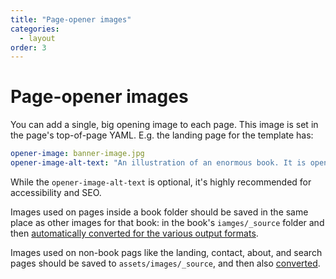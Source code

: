 ```yaml
---
title: "Page-opener images"
categories:
  - layout
order: 3
---
```


# Page-opener images

You can add a single, big opening image to each page. This image is set in the page's top-of-page YAML. E.g. the landing page for the template has:

```YAML
opener-image: banner-image.jpg
opener-image-alt-text: "An illustration of an enormous book. It is open, and its pages are each filled with an image of a starry sky. Beside the book, a man stands and looks at the pages. The book is bigger than he is."
```

While the `opener-image-alt-text` is optional, it's highly recommended for accessibility and SEO.

Images used on pages inside a book folder should be saved in the same place as other images for that book: in the book's `iamges/_source` folder and then [automatically converted for the various output formats](image-conversions.html).

Images used on non-book pags like the landing, contact, about, and search pages should be saved to `assets/images/_source`, and then also [converted](image-conversions.html).
